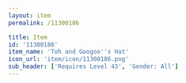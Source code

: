 ```yaml
---
layout: item
permalink: /11300186

title: Item
id: '11300186'
item_name: 'Toh and Googoo''s Hat'
icon_url: 'item/icon/11300186.png'
sub_header: ['Requires Level 43', 'Gender: All']
---
```

